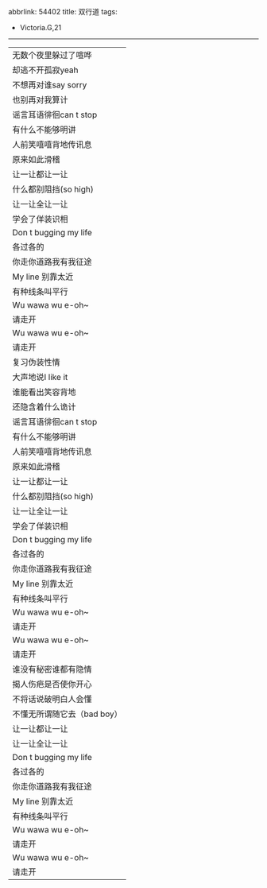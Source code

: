 abbrlink: 54402
title: 双行道
tags:
  - Victoria.G,21
---
|      |
|--|
|无数个夜里躲过了喧哗|
|却逃不开孤寂yeah|
|不想再对谁say sorry|
|也别再对我算计|
|谣言耳语徘徊can t stop|
|有什么不能够明讲|
|人前笑嘻嘻背地传讯息|
|原来如此滑稽|
|让一让都让一让|
|什么都别阻挡(so high)|
|让一让全让一让|
|学会了佯装识相|
|Don t bugging my life|
|各过各的|
|你走你道路我有我征途|
|My line 别靠太近|
|有种线条叫平行|
|Wu wawa wu e-oh~|
|请走开|
|Wu wawa wu e-oh~|
|请走开|
|复习伪装性情|
|大声地说I like it|
|谁能看出笑容背地|
|还隐含着什么诡计|
|谣言耳语徘徊can t stop|
|有什么不能够明讲|
|人前笑嘻嘻背地传讯息|
|原来如此滑稽|
|让一让都让一让|
|什么都别阻挡(so high)|
|让一让全让一让|
|学会了佯装识相|
|Don t bugging my life|
|各过各的|
|你走你道路我有我征途|
|My line 别靠太近|
|有种线条叫平行|
|Wu wawa wu e-oh~|
|请走开|
|Wu wawa wu e-oh~|
|请走开|
|谁没有秘密谁都有隐情|
|揭人伤疤是否使你开心|
|不将话说破明白人会懂|
|不懂无所谓随它去（bad boy）|
|让一让都让一让|
|让一让全让一让|
|Don t bugging my life|
|各过各的|
|你走你道路我有我征途|
|My line 别靠太近|
|有种线条叫平行|
|Wu wawa wu e-oh~|
|请走开|
|Wu wawa wu e-oh~|
|请走开|